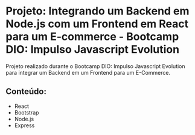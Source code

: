 # Projeto: Integrando um Backend em Node.js com um Frontend em React para um E-commerce - Bootcamp DIO: Impulso Javascript Evolution

Projeto realizado durante o Bootcamp DIO: Impulso Javascript Evolution para integrar um Backend em um Frontend para um E-Commerce.

## Conteúdo:
- React
- Bootstrap
- Node.js
- Express